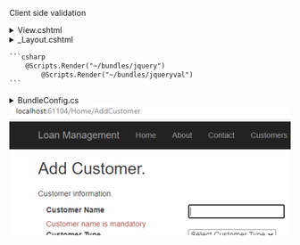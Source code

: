 Client side validation
<details>
	<summary>View.cshtml</summary>
	
	```csharp

		@using (Html.BeginForm(actionName: "AddCustomer", controllerName: "Home", method: FormMethod.Post))
		    {
			<div class="row">
			    <div class="col-lg-2">
				@Html.LabelFor(m => m.customer.CustomerName)
			    </div>
			    <div class="col-lg-2">
				@Html.TextBoxFor(m => m.customer.CustomerName, "", new { id = "CustomerName" })
			    </div>
			</div>
			<div class="row">
			    <div class="col-lg-4">
				@Html.ValidationMessageFor(m => m.customer.CustomerName, "", new { @class = "text-danger" })
			    </div>
			</div>
			(...)
		    }

	```
</details>
<details>
	<summary>_Layout.cshtml<summary>
		
	```csharp
		@Scripts.Render("~/bundles/jquery")
    		@Scripts.Render("~/bundles/jqueryval")
	```
		
</details>
<details>
	<summary>BundleConfig.cs</summary>
	
	```csharp
	    public class BundleConfig
	    {
		// For more information on bundling, visit https://go.microsoft.com/fwlink/?LinkId=301862
		public static void RegisterBundles(BundleCollection bundles)
		{
		    bundles.Add(new ScriptBundle("~/bundles/jquery").Include(
				"~/Scripts/jquery-{version}.js"));

		    bundles.Add(new ScriptBundle("~/bundles/jqueryval").Include(
				"~/Scripts/jquery.validate*"));
	```
	
</details>

<picture> 
 <img alt="YOUR-ALT-TEXT" src=".\FormShowingValidationMessage.png">
</picture>
